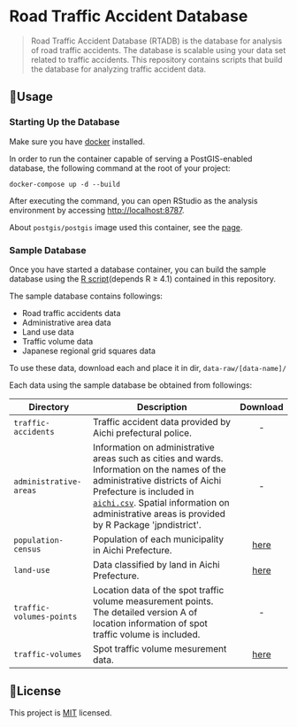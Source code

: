 # Road Traffic Accident Database

> Road Traffic Accident Database (RTADB) is the database for analysis of road traffic accidents.
> The database is scalable using your data set related to traffic accidents.
> This repository contains scripts that build the database for analyzing traffic accident data.

## 🚀Usage

### Starting Up the Database

Make sure you have [docker](https://www.docker.com/) installed.

In order to run the container capable of serving a PostGIS-enabled database, the following command at the root of your project:

    docker-compose up -d --build

After executing the command, you can open RStudio as the analysis environment by accessing [http://localhost:8787](http://localhost:8787).

About `postgis/postgis` image used this container, see the [page](https://github.com/postgis/docker-postgis).

### Sample Database

Once you have started a database container, you can build the sample database using the [R script](R/build-database.R)(depends R ≥ 4.1) contained in this repository.

The sample database contains followings:

- Road traffic accidents data
- Administrative area data
- Land use data
- Traffic volume data
- Japanese regional grid squares data

To use these data, download each and place it in dir, `data-raw/[data-name]/`

Each data using the sample database be obtained from followings:

| **Directory** | **Description** | **Download** |
| -- | -- |:--:|
| `traffic-accidents` | Traffic accident data provided by Aichi prefectural police. | - |
| `administrative-areas` | Information on administrative areas such as cities and wards. Information on the names of the administrative districts of Aichi Prefecture is included in [`aichi.csv`](data-raw/administrative-areas/aichi.csv). Spatial information on administrative areas is provided by R Package 'jpndistrict'. | - |
| `population-census` | Population of each municipality in Aichi Prefecture. | [here](https://www.e-stat.go.jp/stat-search/files?page=1&layout=datalist&toukei=00200521&tstat=000001049104&cycle=0&tclass1=000001049105&stat_infid=000032143614&tclass2val=0) |
| `land-use` | Data classified by land in Aichi Prefecture. | [here](https://nlftp.mlit.go.jp/kokjo/inspect/landclassification/land/dojyou.html) |
| `traffic-volumes-points` | Location data of the spot traffic volume measurement points. The detailed version A of location information of spot traffic volume is included. | - |
| `traffic-volumes` | Spot traffic volume mesurement data. | [here](https://www.jartic.or.jp/service/opendata/) |

## 📝License

This project is [MIT](LICENSE) licensed.
